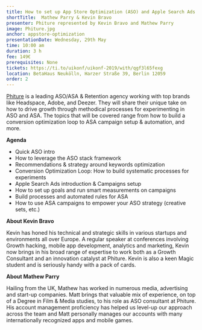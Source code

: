```yaml
---
title: How to set up App Store Optimization (ASO) and Apple Search Ads (ASA) processes to increase your app’s visibility and conversion
shortTitle:  Mathew Parry & Kevin Bravo
presenter: Phiture represented by Kevin Bravo and Mathew Parry
image: Phiture.jpg
anchor: appstore-optimization
presentationDate: Wednesday, 29th May
time: 10:00 am
duration: 3 h
fee: 149€
prerequisites: None
tickets: https://ti.to/uikonf/uikonf-2019/with/qgf3l65fexg
location: BetaHaus Neukölln, Harzer Straße 39, Berlin 12059
order: 2
---
```


[Phiture](https://www.phiture.com) is a leading ASO/ASA & Retention agency working with top brands like Headspace, Adobe, and Deezer. They will share their unique take on how to drive growth through methodical processes for experimenting in ASO and ASA. The topics that will be covered range from how to build a conversion optimization loop to ASA campaign setup & automation, and more.

**Agenda**
- Quick ASO intro
- How to leverage the ASO stack framework
- Recommendations & strategy around keywords optimization
- Conversion Optimization Loop: How to build systematic processes for experiments
- Apple Search Ads introduction & Campaigns setup
- How to set up goals and run smart measurements on campaigns
- Build processes and automated rules for ASA
- How to use ASA campaigns to empower your ASO strategy (creative sets, etc.)

**About Kevin Bravo**

Kevin has honed his technical and strategic skills in various startups and environments all over Europe. A regular speaker at conferences involving Growth hacking, mobile app development, analytics and marketing, Kevin now brings in his broad range of expertise to work both as a Growth Consultant and an innovation catalyst at Phiture. Kevin is also a keen Magic student and is seriously handy with a pack of cards.

**About Mathew Parry**

Hailing from the UK, Mathew has worked in numerous media, advertising and start-up companies. Matt brings that valuable mix of experience, on top of a Degree in Film & Media studies, to his role as ASO consultant at Phiture. His account management proficiency has helped us level-up our approach across the team and Matt personally manages our accounts with many internationally recognized apps and mobile games.
